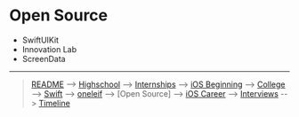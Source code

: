 # Open Source
- SwiftUIKit
- Innovation Lab
- ScreenData

***

> [README](../README.md) --> [Highschool](highschool.md) --> [Internships](internships.md) --> [iOS Beginning](iOS-beginning.md) --> [College](college.md) --> [Swift](swift.md) --> [oneleif](oneleif.md) --> [Open Source] --> [iOS Career](iOS-career.md) --> [Interviews](interviews.md) --> [Timeline](timeline.md)
